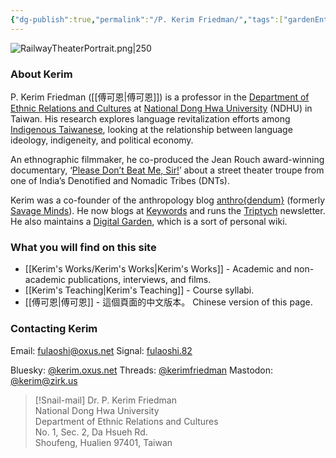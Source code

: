 ```yaml
---
{"dg-publish":true,"permalink":"/P. Kerim Friedman/","tags":["gardenEntry"]}
---
```


![RailwayTheaterPortrait.png|250](/img/user/_media/RailwayTheaterPortrait.png)

### About Kerim
P. Kerim Friedman ([[傅可恩\|傅可恩]]) is a professor in the [Department of Ethnic Relations and Cultures](https://rc025.ndhu.edu.tw/?Lang=en) at [National Dong Hwa University](https://epage.ndhu.edu.tw/bin/home.php?Lang=en) (NDHU) in Taiwan. His research explores language revitalization efforts among [Indigenous Taiwanese](https://en.wikipedia.org/wiki/Taiwanese_indigenous_peoples), looking at the relationship between language ideology, indigeneity, and political economy.

An ethnographic filmmaker, he co-produced the Jean Rouch award-winning documentary, ‘[Please Don’t Beat Me, Sir!](https://pleasedontbeatmesir.fournineandahalf.com/)’ about a street theater troupe from one of India’s Denotified and Nomadic Tribes (DNTs).

Kerim was a co-founder of the anthropology blog [anthro{dendum}](https://anthrodendum.org/) (formerly [Savage Minds](https://savageminds.org/)). He now blogs at [Keywords](https://keywords.oxus.net/) and runs the [Triptych](https://triptych.oxus.net) newsletter. He also maintains a [Digital Garden](https://garden.oxus.net), which is a sort of personal wiki.

### What you will find on this site
- [[Kerim's Works/Kerim's Works\|Kerim's Works]] - Academic and non-academic publications, interviews, and films.
- [[Kerim's Teaching\|Kerim's Teaching]] - Course syllabi.
- [[傅可恩\|傅可恩]] - 這個頁面的中文版本。 Chinese version of this page. 

### Contacting Kerim
Email: fulaoshi@oxus.net
Signal: [fulaoshi.82](https://signal.me/#eu/uclrrgxMQ1uCZRBQE++XtVNMox5bhtYtpHHDLDRnzTTSw3KXnpNBkL/8mZnpf7qr)

Bluesky: [@kerim.oxus.net](https://bsky.app/profile/kerim.oxus.net)
Threads: [@kerimfriedman](https://www.threads.net/@kerimfriedman)
Mastodon: [@kerim@zirk.us](https://zirk.us/@kerim)

>[!Snail-mail]
>Dr. P. Kerim Friedman  
>National Dong Hwa University  
>Department of Ethnic Relations and Cultures  
>No. 1, Sec. 2, Da Hsueh Rd.  
>Shoufeng, Hualien 97401, Taiwan  
